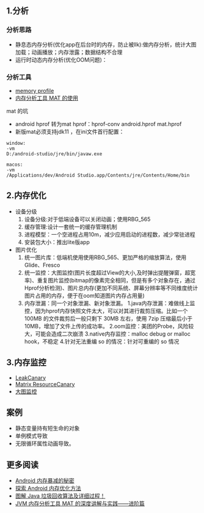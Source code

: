 
## 1.分析

### 分析思路
- 静息态内存分析(优化app在后台时的内存，防止被llk):做内存分析，统计大图加载；动画播放；内存泄露；数据结构不合理
- 运行时动态内存分析(优化OOM问题)：

### 分析工具
- [memory profile](https://developer.android.com/studio/profile/memory-profiler)
- [内存分析工具 MAT 的使用](http://www.cnblogs.com/tianzhijiexian/p/4268131.html)

mat 的坑

- android hprof 转为mat hprof：hprof-conv android.hprof mat.hprof
- 新版mat必须支持jdk11 ，在ini文件首行配置：
```
window:
-vm
D:/android-studio/jre/bin/javaw.exe

macos:
-vm
/Applications/dev/Android Studio.app/Contents/jre/Contents/Home/bin
```

## 2.内存优化
- 设备分级
    1. 设备分级:对于低端设备可以关闭动画；使用RBG_565
    2. 缓存管理:设计一套统一的缓存管理机制
    3. 进程模型：一个空进程占用10m，减少应用启动的进程数，减少常驻进程
    4. 安装包大小：推出lite版app
- 图片优化
    1. 统一图片库：低端机使用使用RBG_565、更加严格的缩放算法，使用Glide、Fresco
    2. 统一监控：大图监控(图片长度超过View的大小,及时弹出提醒弹窗，超宽率)、重复图片监控(bitmap的像素完全相同，但是有多个对象存在，通过Hprof分析检测)、图片总内存(更加不同系统、屏幕分辨率等不同维度统计图片占用的内存，便于在oom知道图片内存占用量)
    3. 内存泄漏：同一个对象泄漏、新对象泄漏。
            1.java内存泄漏：难做线上监控，因为hprof内存快照文件太大，可以对其进行裁剪压缩。比如一个 100MB 的文件裁剪后一般只剩下 30MB 左右，使用 7zip 压缩最后小于 10MB，增加了文件上传的成功率。
            2.oom监控：美团的Probe，风险较大，可能会造成二次崩溃
            3.native内存监控：malloc debug or malloc hook，不稳定
            4.针对无法重编 so 的情况：针对可重编的 so 情况


## 3.内存监控
- [LeakCanary](https://github.com/square/leakcanary)
- [Matrix ResourceCanary](https://github.com/Tencent/matrix/wiki/Matrix-Android-ResourceCanary)
- [大图监控]()



## 案例
- 静态变量持有短生命的对象
- 单例模式导致
- 无限循环属性动画导致。

## 更多阅读
- [Android 内存暴减的秘密](https://cloud.tencent.com/developer/article/1013705)
- [探索 Android 内存优化方法](https://juejin.cn/post/6844903897958449166#heading-35)
- [图解 Java 垃圾回收算法及详细过程！](https://xie.infoq.cn/article/9d4830f6c0c1e2df0753f9858)
- [JVM 内存分析工具 MAT 的深度讲解与实践——进阶篇](https://juejin.cn/post/6911624328472133646#heading-24)